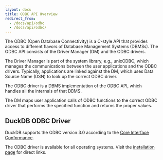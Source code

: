 ```yaml
---
layout: docu
title: ODBC API Overview
redirect_from:
  - /docs/api/odbc
  - /docs/api/odbc/
---
```


The ODBC (Open Database Connectivity) is a C-style API that provides access to different flavors of Database Management Systems (DBMSs).
The ODBC API consists of the Driver Manager (DM) and the ODBC drivers.

The Driver Manager is part of the system library, e.g., unixODBC, which manages the communications between the user applications and the ODBC drivers.
Typically, applications are linked against the DM, which uses Data Source Name (DSN) to look up the correct ODBC driver.

The ODBC driver is a DBMS implementation of the ODBC API, which handles all the internals of that DBMS.

The DM maps user application calls of ODBC functions to the correct ODBC driver that performs the specified function and returns the proper values.

## DuckDB ODBC Driver

DuckDB supports the ODBC version 3.0 according to the [Core Interface Conformance](https://docs.microsoft.com/en-us/sql/odbc/reference/develop-app/core-interface-conformance?view=sql-server-ver15).

The ODBC driver is available for all operating systems. Visit the [installation page](/docs/installation/index) for direct links.
